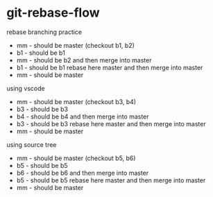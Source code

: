 # git-rebase-flow

rebase branching practice

* mm - should be master (checkout b1, b2)
* b1 - should be b1
* mm - should be b2 and then merge into master
* b1 - should be b1 rebase here master and then merge into master
* mm - should be master

using vscode

* mm - should be master (checkout b3, b4)
* b3 - should be b3
* b4 - should be b4 and then merge into master
* b3 - should be b3 rebase here master and then merge into master
* mm - should be master

using source tree

* mm - should be master (checkout b5, b6)
* b5 - should be b5
* b6 - should be b6 and then merge into master
* b5 - should be b5 rebase here master and then merge into master
* mm - should be master